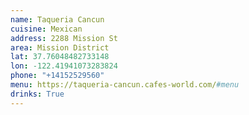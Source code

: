 ```yaml
---
name: Taqueria Cancun
cuisine: Mexican
address: 2288 Mission St
area: Mission District
lat: 37.76048482733148
lon: -122.41941073283824
phone: "+14152529560"
menu: https://taqueria-cancun.cafes-world.com/#menu
drinks: True
---
```


